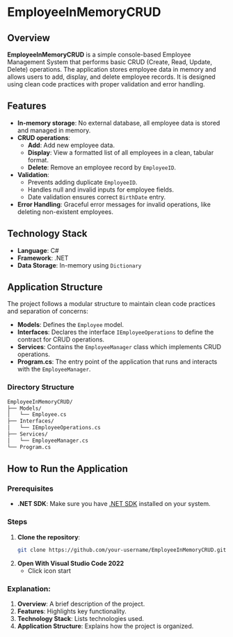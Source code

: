 ﻿# EmployeeInMemoryCRUD

## Overview
**EmployeeInMemoryCRUD** is a simple console-based Employee Management System that performs basic CRUD (Create, Read, Update, Delete) operations. The application stores employee data in memory and allows users to add, display, and delete employee records. It is designed using clean code practices with proper validation and error handling.

## Features
- **In-memory storage**: No external database, all employee data is stored and managed in memory.
- **CRUD operations**:
  - **Add**: Add new employee data.
  - **Display**: View a formatted list of all employees in a clean, tabular format.
  - **Delete**: Remove an employee record by `EmployeeID`.
- **Validation**: 
  - Prevents adding duplicate `EmployeeID`.
  - Handles null and invalid inputs for employee fields.
  - Date validation ensures correct `BirthDate` entry.
- **Error Handling**: Graceful error messages for invalid operations, like deleting non-existent employees.

## Technology Stack
- **Language**: C#
- **Framework**: .NET
- **Data Storage**: In-memory using `Dictionary`

## Application Structure
The project follows a modular structure to maintain clean code practices and separation of concerns:
- **Models**: Defines the `Employee` model.
- **Interfaces**: Declares the interface `IEmployeeOperations` to define the contract for CRUD operations.
- **Services**: Contains the `EmployeeManager` class which implements CRUD operations.
- **Program.cs**: The entry point of the application that runs and interacts with the `EmployeeManager`.

### Directory Structure
```bash
EmployeeInMemoryCRUD/
├── Models/
│   └── Employee.cs         
├── Interfaces/
│   └── IEmployeeOperations.cs
├── Services/
│   └── EmployeeManager.cs   
└── Program.cs               
```


## How to Run the Application

### Prerequisites
- **.NET SDK**: Make sure you have [.NET SDK](https://dotnet.microsoft.com/download) installed on your system.

### Steps
1. **Clone the repository**:
   ```bash
   git clone https://github.com/your-username/EmployeeInMemoryCRUD.git
2. **Open With Visual Studio Code 2022**
	- Click icon start


### Explanation:
1. **Overview**: A brief description of the project.
2. **Features**: Highlights key functionality.
3. **Technology Stack**: Lists technologies used.
4. **Application Structure**: Explains how the project is organized.


